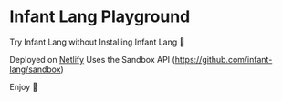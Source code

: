 # Infant Lang Playground

Try Infant Lang without Installing Infant Lang 🎉

Deployed on [Netlify](https://netlify.com)
Uses the Sandbox API (https://github.com/infant-lang/sandbox)

Enjoy 🥳
